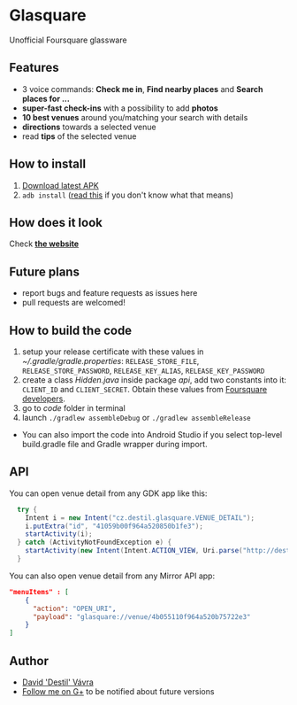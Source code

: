 Glasquare
=========
Unofficial Foursquare glassware

Features
--------
- 3 voice commands: **Check me in**, **Find nearby places** and **Search places for ...**
- **super-fast check-ins** with a possibility to add **photos**
- **10 best venues** around you/matching your search with details
- **directions** towards a selected venue
- read **tips** of the selected venue

How to install
--------------
1. [Download latest APK](https://github.com/destil/glasquare/releases)
3. `adb install` ([read this](http://googleglassfans.com/google-glass-guides/) if you don't know what that means)

How does it look
----------------
Check [**the website**](http://destil.github.io/glasquare/)

Future plans
-----
- report bugs and feature requests as issues here
- pull requests are welcomed!

How to build the code
---------------------
1. setup your release certificate with these values in *~/.gradle/gradle.properties*: `RELEASE_STORE_FILE`, `RELEASE_STORE_PASSWORD`, `RELEASE_KEY_ALIAS`, `RELEASE_KEY_PASSWORD`
2. create a class *Hidden.java* inside package *api*, add two constants into it: `CLIENT_ID` and `CLIENT_SECRET`. Obtain these values from [Foursquare developers](https://developer.foursquare.com/).
3. go to *code* folder in terminal
4. launch `./gradlew assembleDebug` or `./gradlew assembleRelease`

* You can also import the code into Android Studio if you select top-level build.gradle file and Gradle wrapper during import.

API
----------
You can open venue detail from any GDK app like this:
```java
  try {
    Intent i = new Intent("cz.destil.glasquare.VENUE_DETAIL");
    i.putExtra("id", "41059b00f964a520850b1fe3");
    startActivity(i);
  } catch (ActivityNotFoundException e) {
    startActivity(new Intent(Intent.ACTION_VIEW, Uri.parse("http://destil.github.io/glasquare")));
  }
```

You can also open venue detail from any Mirror API app:

```json
"menuItems" : [
    {
      "action": "OPEN_URI",
      "payload": "glasquare://venue/4b055110f964a520b75722e3"
    }
]
```

Author
-----
- [David 'Destil' Vávra](http://www.destil.cz)
- [Follow me on G+](http://google.com/+DavidVávra) to be notified about future versions


